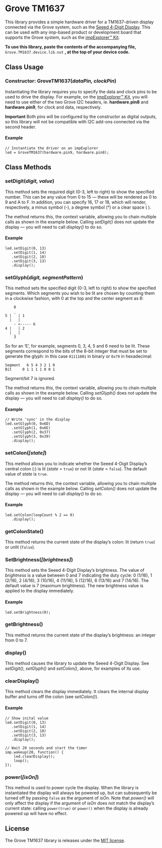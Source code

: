 # Grove TM1637 #

This library provides a simple hardware driver for a TM1637-driven display connected via the Grove system, such as the [Seeed 4-Digit Display](http://wiki.seeed.cc/Grove-4-Digit_Display/). This can be used with any imp-based product or development board that supports the Grove system, such as the [impExplorer™ Kit](https://developer.electricimp.com/hardware/resources/reference-designs/explorerkit).
 
**To use this library, paste the contents of the accompanying file,** `Grove.TM1637.device.lib.nut` **, at the top of your device code.**

## Class Usage ##

### Constructor: GroveTM1637(*dataPin, clockPin*) ###

Instantiating the library requires you to specify the data and clock pins to be used to drive the display. For example, on the [impExplorer™ Kit](https://developer.electricimp.com/hardware/resources/reference-designs/explorerkit), you will need to use either of the two Grove I2C headers, ie. **hardware.pin8** and **hardware.pin9**, for clock and data, respectively.

**Important** Both pins will be configured by the constructor as digital outputs, so this library will not be compatible with I2C add-ons connected via the second header.

#### Example ####

```squirrel
// Instantiate the driver on an impExplorer
led = GroveTM1637(hardware.pin9, hardware.pin8);
```

## Class Methods ##

### setDigit(*digit, value*) ###

This method sets the required digit (0-3, left to right) to show the specified number. This can be any value from 0 to 15 &mdash; these will be rendered as 0 to 9 and A to F. In addition, you can specify 16, 17 or 18, which will render, respectively, a minus symbol (-), a degree symbol (&deg;) or a clear space ( ).

The method returns *this*, the context variable, allowing you to chain multiple calls as shown in the example below. Calling *setDigit()* does not update the display &mdash; you will need to call *display()* to do so.

#### Example ####

```squirrel
led.setDigit(0, 13)
   .setDigit(1, 14)
   .setDigit(2, 10)
   .setDigit(3, 13)
   .display();
```

### setGlyph(*digit, segmentPattern*) ###

This method sets the specified digit (0-3, left to right) to show the specified segments. Which segments you wish to be lit are chosen by counting them in a clockwise fashion, with 0 at the top and the center segment as 6:

```
    0
    _
5 |   | 1
  |   |
    - <----- 6
4 |   | 2
  | _ |
    3
```

So for an ‘E’, for example, segments 0, 3, 4, 5 and 6 need to be lit. These segments correspond to the bits of the 8-bit integer that must be set to generate the glyph: in this case `01111001` in binary or `0x79` in hexadecimal:

```
Segment   6 5 4 3 2 1 0
Bit     0 1 1 1 1 0 0 1
```

Segment/bit 7 is ignored.

The method returns *this*, the context variable, allowing you to chain multiple calls as shown in the example below. Calling *setGlyph()* does not update the display &mdash; you will need to call *display()* to do so.

#### Example ####

```squirrel
// Write 'sync' in the display
led.setGlyph(0, 0x6D)
   .setGlyph(1, 0x6E)
   .setGlyph(2, 0x37)
   .setGlyph(3, 0x39)
   .display();
```

### setColon(*[state]*) ###

This method allows you to indicate whether the Seeed 4-Digit Display’s central colon (:) is lit (*state* = `true`) or not lit (*state* = `false`). The default value of *state* is `true`.

The method returns *this*, the context variable, allowing you to chain multiple calls as shown in the example below. Calling *setColon()* does not update the display &mdash; you will need to call *display()* to do so.

#### Example ####

```squirrel
led.setColon(loopCount % 2 == 0)
   .display();
```

### getColonState() ###

This method returns the current state of the display’s colon: lit (return `true`) or unlit (`false`).

### SetBrightness(*[brightness]*) ###

This method sets the Seeed 4-Digit Display’s brightness. The value of *brightness* is a value between 0 and 7 indicating the duty cycle: 0 (1/16), 1 (2/16), 2 (4/16), 3 (10/16), 4 (11/16), 5 (12/16), 6 (13/16) and 7 (14/16). The default value is 7 (maximum brightness). The new brightness value is applied to the display immediately.

#### Example ####

```squirrel
led.setBrightness(0);
```

### getBrightness() ###

This method returns the current state of the display’s brightness: an integer from 0 to 7.

### display() ###

This method causes the library to update the Seeed 4-Digit Display. See *setDigit()*, *setGlyph()* and *setColon()*, above, for examples of its use.

### clearDisplay() ###

This method clears the display immediately. It clears the internal display buffer and turns off the colon (see *setColon()*).

#### Example ####

```squirrel
// Show inital value
led.setDigit(0, 13)
   .setDigit(1, 14)
   .setDigit(2, 10)
   .setDigit(3, 13)
   .display();

// Wait 20 seconds and start the timer
imp.wakeup(20, function() {
    led.clearDisplay();
    loop();
});
```

### power(*[isOn]*) ###

This method is used to power cycle the display. When the library is instantiated the display will always be powered up, but can subsequently be turned off by passing `false` as the argument of *isOn*. Note that *power()* will only affect the display if the argument of *isOn* does not match the display’s current state: calling `power(true)` or `power()` when the display is already powered up will have no effect.

## License ##

The Grove TM1637 library is releases under the [MIT license](https://github.com/electricimp/Grove_TM1637/blob/master/LICENSE).
